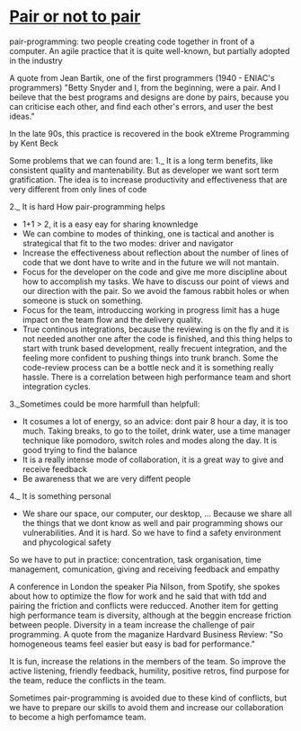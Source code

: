 # [Pair or not to pair](https://www.youtube.com/watch?v=u_eZ-ae2FY8)

pair-programming: two people creating code together in front of a computer. 
An agile practice that it is quite well-known, but partially adopted in the industry

A quote from Jean Bartik, one of the first programmers (1940 - ENIAC's programmers)
"Betty Snyder and I, from the beginning, were a pair. And I beileve that the best programs and designs are done by pairs, because you can criticise each other, and find each other's errors, and user the best ideas."

In the late 90s, this practice is recovered in the book eXtreme Programming by Kent Beck

Some problems that we can found are:
1._ It is a long term benefits, like consistent quality and mantenability. But as developer we want sort term gratification.
The idea is to increase productivity and effectiveness that are very different from only lines of code

2._ It is hard
How pair-programming helps
- 1+1 > 2, it is a easy eay for sharing knownledge
- We can combine to modes of thinking, one is tactical and another is strategical that fit to the two modes: driver and navigator
- Increase the effectiveness about reflection about the number of lines of code that we dont have to write and in the future we will not mantain.
- Focus for the developer on the code and give me more discipline about how to accomplish my tasks. We have to discuss our point of views and our direction with the pair. So we avoid the famous rabbit holes or when someone is stuck on something.
- Focus for the team, introduccing working in progress limit has a huge impact on the team flow and the delivery quality.
- True continous integrations, because the reviewing is on the fly and it is not needed another one after the code is finished, and this thing helps to start with trunk based development, really frecuent integration, and the feeling more confident to pushing things into trunk branch. Some the code-review process can be a bottle neck and it is something really hassle.
There is a correlation between high performance team and short integration cycles.

3._Sometimes could be more harmfull than helpfull:
- It cosumes a lot of energy, so an advice: dont pair 8 hour a day, it is too much. Taking breaks, to go to the toilet, drink water, use a time manager technique like pomodoro, switch roles and modes along the day. It is good trying to find the balance
- It is a really intense mode of collaboration, it is a great way to give and receive feedback
- Be awareness that we are very diffent people

4._ It is something personal
- We share our space, our computer, our desktop, ... Because we share all the things that we dont know as well and pair programming shows our vulnerabilities. And it is hard. So we have to find a safety environment and phycological safety

So we have to put in practice: concentration, task organisation, time management, comunication, giving and receiving feedback and empathy

A conference in London the speaker Pia Nilson, from Spotify, she spokes about how to optimize the flow for work and he said that with tdd and pairing the friction and conflicts were reducced. Another item for getting high performance team is diversity, although at the beggin encrease friction between people.
Diversity in a team increase the challenge of pair programming.
A quote from the maganize Hardvard Business Review: "So homogeneous teams feel easier but easy is bad for performance."

It is fun, increase the relations in the members of the team. So improve the active listening, friendly feedback, humility, positive retros, find purpose for the team, reduce the conflicts in the team.

Sometimes pair-programming is avoided due to these kind of conflicts, but we have to prepare our skills to avoid them and increase our collaboration to become a high perfomamce team.